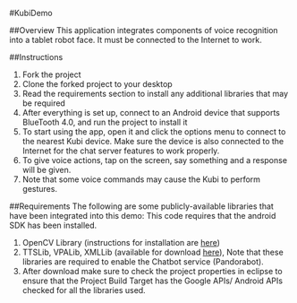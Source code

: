 #KubiDemo

##Overview
This application integrates components of voice recognition into a tablet robot face. It must be connected to the Internet to work.

##Instructions
1. Fork the project 
2. Clone the forked project to your desktop
2. Read the requirements section to install any additional libraries that may be required
3. After everything is set up, connect to an Android device that supports BlueTooth 4.0, and run the project to install it
4. To start using the app, open it and click the options menu to connect to the nearest Kubi device. Make sure the device is also connected to the Internet for the chat server features to work properly.
5. To give voice actions, tap on the screen, say something and a response will be given.
6. Note that some voice commands may cause the Kubi to perform gestures.

##Requirements
The following are some publicly-available libraries that have been integrated into this demo:
This code requires that the android SDK has been installed.

1. OpenCV Library (instructions for installation are [here](http://docs.opencv.org/doc/tutorials/introduction/android_binary_package/O4A_SDK.html#o4a-sdk))
2. TTSLib, VPALib, XMLLib (available for download [here](https://github.com/zoraidacallejas/sandra/tree/master/Libs)), Note that these libraries are required to enable the Chatbot service (Pandorabot). 
3. After download make sure to check the project properties in eclipse to ensure that the Project Build Target has the Google APIs/ Android APIs checked for all the libraries used.
